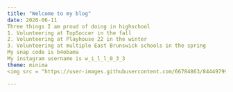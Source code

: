 ```yaml
---
title: "Welcome to my blog"
date: 2020-06-11
Three things I am proud of doing in highschool
1. Volunteering at TopSoccer in the fall
2. Volunteering at Playhouse 22 in the winter
3. Volunteering at multiple East Brunswick schools in the spring
My snap code is b4obama
My instagram username is w_i_l_l_0_3_3
theme: minima
<img src = "https://user-images.githubusercontent.com/66784863/84449799-6f9f6400-ac1c-11ea-98ec-ab123cb4bb3e.png">

---
```

